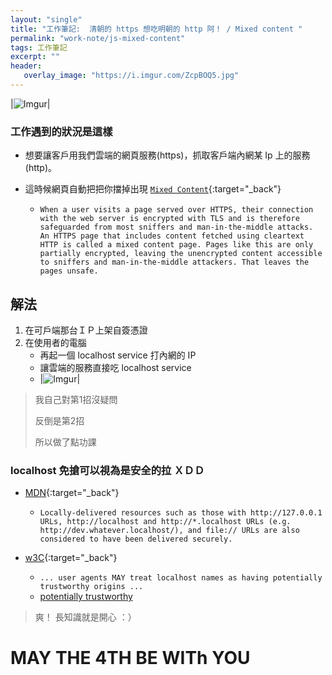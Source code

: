 ```yaml
---
layout: "single"
title: "工作筆記:  清朝的 https 想吃明朝的 http 阿！ / Mixed content "
permalink: "work-note/js-mixed-content"
tags: 工作筆記 
excerpt: ""
header:
   overlay_image: "https://i.imgur.com/ZcpBOQ5.jpg"
---
```


|![Imgur](https://i.imgur.com/ZcpBOQ5.jpg)|

### 工作遇到的狀況是這樣

 - 想要讓客戶用我們雲端的網頁服務(https)，抓取客戶端內網某 Ip 上的服務(http)。

 - 這時候網頁自動把把你擋掉出現 [`Mixed Content`](https://developer.mozilla.org/en-US/docs/Web/Security/Mixed_content){:target="_back"}
    - `When a user visits a page served over HTTPS, their connection with the web server is encrypted with TLS and is therefore safeguarded from most sniffers and man-in-the-middle attacks. An HTTPS page that includes content fetched using cleartext HTTP is called a mixed content page. Pages like this are only partially encrypted, leaving the unencrypted content accessible to sniffers and man-in-the-middle attackers. That leaves the pages unsafe.`



## 解法

 1. 在可戶端那台ＩＰ上架自簽憑證
 2. 在使用者的電腦
     - 再起一個 localhost service 打內網的 IP  
     - 讓雲端的服務直接吃 localhost service 
     - |![Imgur](https://i.imgur.com/5igzVOU.jpg)|

> 我自己對第1招沒疑問
>
> 反倒是第2招 
>
> 所以做了點功課

### localhost 免搶可以視為是安全的拉 ＸＤＤ 

- [MDN](https://developer.mozilla.org/en-US/docs/Web/Security/Secure_Contexts){:target="_back"}
   - `Locally-delivered resources such as those with http://127.0.0.1 URLs, http://localhost and http://*.localhost URLs (e.g. http://dev.whatever.localhost/), and file:// URLs are also considered to have been delivered securely.`

- [w3C](https://w3c.github.io/webappsec-secure-contexts/#localhost){:target="_back"}
   - `... user agents MAY treat localhost names as having potentially trustworthy origins ...`
   - [potentially trustworthy](https://w3c.github.io/webappsec-secure-contexts/#potentially-trustworthy-origin)


> 爽！ 長知識就是開心 ：）
>


# MAY THE 4TH BE WITh YOU